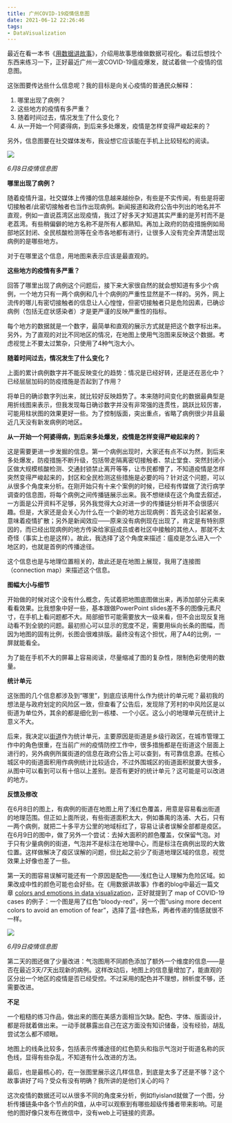 ```yaml
---
title: 广州COVID-19疫情信息图
date: 2021-06-12 22:26:46
tags:
- DataVisualization
---
```


最近在看一本书《[用数据讲故事](https://book.douban.com/subject/27108685/)》，介绍用故事思维做数据可视化。看过后想找个东西来练习一下，正好最近广州一波COVID-19瘟疫爆发，就试着做一个疫情的信息图。

这张图要传达些什么信息呢？我的目标是向关心疫情的普通民众解释：

1. 哪里出现了病例？
2. 这些地方的疫情有多严重？
3. 随着时间过去，情况发生了什么变化？
4. 从一开始一个阿婆得病，到后来多处爆发，疫情是怎样变得严峻起来的？

另外，信息图要在社交媒体发布，我设想它应该能在手机上比较轻松的阅读。

![](./2021-06-12-Guangzhou-Covid-19-infograph/jun9.png)

_6月8日疫情信息图_

<!-- more -->

**哪里出现了病例？**

随着疫情升温，社交媒体上传播的信息越来越纷杂，有些是不实传闻，有些是将密切接触者/此密切接触者也当作出现病例。新闻报道和政府公告中列出的地名并不直观，例如一直说荔湾区出现疫情，我过了好多天才知道其实严重的是芳村而不是老荔湾。有些稍偏僻的地方名称不是所有人都熟知。再加上政府的防疫措施例如局部地区封闭、全民核酸检测等在全市各地都有进行，让很多人没有完全弄清楚出现病例的是哪些地方。

对于在哪里这个信息，用地图来表示应该是最直观的。

**这些地方的疫情有多严重？**

回答了哪里出现了病例这个问题后，接下来大家很自然的就会想知道有多少个病例，一个地方只有一两个病例和几十个病例的严重性显然是不一样的。另外，网上流传的哪儿有密切接触者的信息让人心惶惶，但密切接触者只是危险因素，已确诊病例（包括无症状感染者）才是更严谨的反映严重性的指标。

每个地方的数据就是一个数字，最简单和直观的展示方式就是把这个数字标出来。另外，为了直观的对比不同地区的情况，在地图上使用气泡图来反映这个数据。考虑视觉上不要太过繁杂，只使用了4种气泡大小。

**随着时间过去，情况发生了什么变化？**

上面的累计病例数字并不能反映变化的趋势：情况是已经好转，还是还在恶化中？已经层层加码的防疫措施是否起到了作用？

将单日的确诊数字列出来，就比较好反映趋势了。本来随时间变化的数据最典型是用折线图来表示，但我发现每日确诊数字并没有非常强的连贯性，跳跃比较厉害，可能用柱状图的效果更好一些。为了控制版面，突出重点，省略了病例很少并且最近几天没有新发病例的地区。

**从一开始一个阿婆得病，到后来多处爆发，疫情是怎样变得严峻起来的？**

这是需要更进一步发掘的信息。第一个病例出现时，大家还有点不以为然，到后来多处爆发，防疫措施不断升级，包括带走隔离密切接触者、禁止堂食、突然封闭小区做大规模核酸检测、交通封锁禁止离开等等，让市民都懵了，不知道疫情是怎样突然变得严峻起来的，封区和全民检测这些措施是必要的吗？针对这个问题，可以从很多个角度来分析。在刚开始只有十来个案例的时候，已经有传媒做了流行病学调查的信息图，将每个病例之间传播链展示出来。我不想继续在这个角度去叙述，一方面是公开资料不足够，另外我觉得大众对进一步的传播链分析并不会很感兴趣。但是，大家还是会关心为什么在一个新的地方出现病例：首先这会引起紧张，意味着疫情扩散；另外是新闻效应——原来没有病例现在出现了，肯定是有特别原因的，而已经出现病例的地方传染给家庭成员或者社区中接触的其他人，那就不太奇怪（事实上也是这样）。故此，我选择了这个角度来描述：瘟疫是怎么进入一个地区的，也就是首例的传播途径。

这个信息也是与地理位置相关的，故此还是在地图上展现，我用了连接图（connection map）来描述这个信息。

**图幅大小与细节**

开始做的时候对这个没有什么概念，先试着把地图底图做出来，再添加部分元素来看看效果。比我想象中好一些，基本跟做PowerPoint slides差不多的图像元素尺寸，在手机上看问题都不大。局部细节可能需要放大一级来看，但不会出现反复拖动看不到全貌的问题。最初担心可以显示的宽度不足，需要用纵向长条的图幅，而因为地图的固有比例，长图会很难排版。最终没有这个担忧，用了A4的比例，一屏就能看全。

为了能在手机不大的屏幕上容易阅读，尽量缩减了图的复杂性，限制色彩使用的数量。

**统计单元**

这张图的几个信息都涉及到“哪里”，到底应该用什么作为统计的单元呢？最初我的想法是与政府划定的风险区一致，但查看了公告后，发现除了芳村的中风险区是以街道为单位外，其余的都是细化到一栋楼、一个小区。这么小的地理单元在统计上意义不大。

后来，我决定以[街道](https://zh.wikipedia.org/wiki/%E8%A1%97%E9%81%93%E5%8A%9E%E4%BA%8B%E5%A4%84)作为统计单元，主要原因是街道是乡级行政区，在城市管理工作中的角色很重，在当前广州的疫情防控工作中，很多措施都是在街道这个层面上进行的，另外病例所属街道的信息在政府公告上可以查到，有可靠信息源。在核心城区中的街道面积用作病例统计比较适合，不过外围城区的街道面积就要大很多，从图中可以看到可以有十倍以上差别。是否有更好的统计单元？这可能是可以改进的地方。

**反馈及修改**

在6月8日的图上，有病例的街道在地图上用了浅红色覆盖，用意是容易看出街道的地理范围。但正如上面所说，有些街道面积太大，例如番禺的洛浦、大石，只有一两个病例，就把二十多平方公里的地域标红了，容易让读者误解全部都是疫区。在6月9日的图中，做了另外一个尝试：去掉大面积的颜色覆盖，仅保留气泡。对于只有少量病例的街道，气泡并不是标注在地理中心，而是标注在病例出现的大致位置。这样做解决了疫区误解的问题，但比起之前少了街道地理区域的信息，视觉效果上好像也差了一些。

第一天的图容易误解可能还有一个原因是配色——浅红色让人理解为危险区域。如果改成中性的颜色可能也会好些。在《用数据讲故事》作者的blog中最近一篇文章 [colors and emotions in data visualization](https://www.storytellingwithdata.com/blog/2021/6/8/colors-and-emotions-in-data-visualization)，正好就提到了 map of COVID-19 cases 的例子：一个图是用了红色"bloody-red"，另一个图“using more decent colors to avoid an emotion of fear”，选择了蓝-绿色系，两者传递的情感就很不一样。

![](./2021-06-12-Guangzhou-Covid-19-infograph/jun10.png)

_6月9日疫情信息图_

第二天的图还做了少量改进：气泡图用不同颜色添加了额外一个维度的信息——是否在最近3天/7天出现新的病例。这样改动后，地图上的信息量增加了，能直观的区分出一个地区的疫情是否已经受控。不过采用的配色并不理想，辨析度不够，还需要改进。

**不足**

一个粗糙的练习作品，做出来的图在美感方面相当欠缺。配色、字体、版面设计，都是将就着做出来。一动手就暴露出自己在这方面没有知识储备，没有经验，胡乱尝试怎么都不顺眼。

地图上的线条比较多，包括表示传播途径的红色箭头和指示气泡对于街道名称的灰色线，显得有些杂乱，不知道有什么改进的方法。

最后，也是最核心的，在一张图里展示这几样信息，到底是太多了还是不够？这个故事讲好了吗？受众有没有明确？我所讲的是他们关心的吗？

这次疫情的数据还可以从很多不同的角度来分析，例如flyisland就做了一个图，分析传播链条中各个节点的R值，从中可以观察到有哪些超级传播者带来影响。可是他的图好像只发布在微信中，没有web上可链接的资源。

